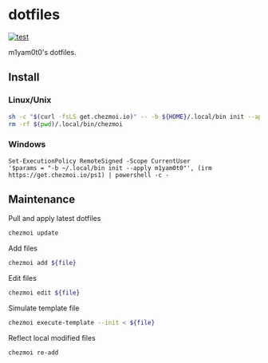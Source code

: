 # dotfiles

[![test](https://github.com/m1yam0t0/dotfiles/actions/workflows/test.yml/badge.svg)](https://github.com/m1yam0t0/dotfiles/actions/workflows/test.yml)

m1yam0t0's dotfiles.

## Install

### Linux/Unix

```sh
sh -c "$(curl -fsLS get.chezmoi.io)" -- -b ${HOME}/.local/bin init --apply m1yam0t0
rm -rf $(pwd)/.local/bin/chezmoi
```

### Windows

```pwsh
Set-ExecutionPolicy RemoteSigned -Scope CurrentUser
'$params = "-b ~/.local/bin init --apply m1yam0t0"', (irm https://get.chezmoi.io/ps1) | powershell -c -
```

## Maintenance

Pull and apply latest dotfiles

```sh
chezmoi update
```

Add files

```sh
chezmoi add ${file}
```

Edit files

```sh
chezmoi edit ${file}
```

Simulate template file

```sh
chezmoi execute-template --init < ${file}
```

Reflect local modified files

```sh
chezmoi re-add
```
